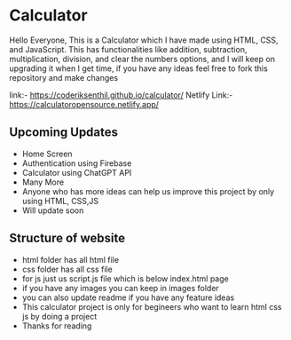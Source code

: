 # Calculator

Hello Everyone,
This is a Calculator which I have made using HTML, CSS, and JavaScript. This has functionalities like addition, subtraction, multiplication, division, and clear the numbers options, and I will keep on upgrading it when I get time, if you have any ideas feel free to fork this repository and make changes

link:- https://coderiksenthil.github.io/calculator/
Netlify Link:- https://calculatoropensource.netlify.app/

## Upcoming Updates
- Home Screen
- Authentication using Firebase
- Calculator using ChatGPT API
- Many More
- Anyone who has more ideas can help us improve this project by only using HTML, CSS,JS
- Will update soon 

## Structure of website 
- html folder has all html file 
- css folder has all css file 
- for js just us script.js file which is below index.html page
- if you have any images you can keep in images folder 
- you can also update readme if you have any feature ideas 
- This calculator project is only for begineers who want to learn html css js by doing a project
- Thanks for reading
